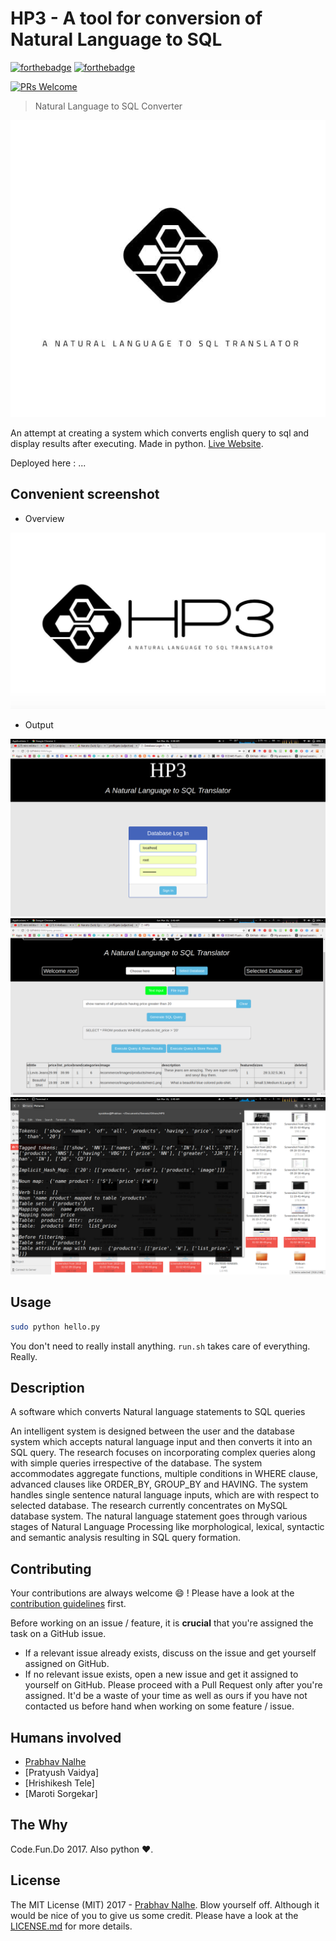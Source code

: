 # HP3 - A tool for conversion of Natural Language to SQL
[![forthebadge](http://forthebadge.com/images/badges/made-with-python.svg)](http://forthebadge.com)  [![forthebadge](http://forthebadge.com/images/badges/uses-html.svg)](http://forthebadge.com)

[![PRs Welcome](https://img.shields.io/badge/PRs-welcome-brightgreen.svg?style=shields)](http://makeapullrequest.com)
> Natural Language to SQL Converter

![logo_dekho_logo](static/images/logo1.jpg)

An attempt at creating a system which converts english query to sql and display results after executing. Made in
python. [Live Website](...).

Deployed here : ...
## Convenient screenshot

* Overview

![kaun_link_par_click_kare](static/images/logo3.jpg)

* Output

![Output](static/images/0.png)
![Output](static/images/6.png)
![Output](static/images/8.png)


## Usage

```sh
sudo python hello.py
```
You don't need to really install anything. `run.sh` takes care of everything. Really.
## Description
A software which converts Natural language statements to SQL queries

An intelligent system is designed between the user and the database system which accepts natural language input and then converts it into an SQL query. The research focuses on incorporating complex queries along with simple queries irrespective of the database. The system accommodates aggregate functions, multiple conditions in WHERE clause, advanced clauses like ORDER_BY, GROUP_BY and HAVING. The system handles single sentence natural language inputs, which are with respect to selected database. The research currently concentrates on MySQL database system.
The natural language statement goes through various stages of Natural Language Processing like morphological, lexical, syntactic and semantic analysis resulting in SQL query formation.

## Contributing

Your contributions are always welcome :smile: ! Please have a look at the [contribution guidelines](CONTRIBUTING.md) first.

Before working on an issue / feature, it is **crucial** that you're assigned the task on a GitHub issue.
* If a relevant issue already exists, discuss on the issue and get yourself assigned on GitHub.
* If no relevant issue exists, open a new issue and get it assigned to yourself on GitHub.
Please proceed with a Pull Request only after you're assigned. It'd be a waste of your time as well as ours if you have not contacted us before hand when working on some feature / issue.

## Humans involved
* [Prabhav Nalhe](https://github.com/nprabhav)
* [Pratyush Vaidya]
* [Hrishikesh Tele]
* [Maroti Sorgekar]

## The Why
Code.Fun.Do 2017. Also python :heart:.

## License
The MIT License (MIT) 2017 - [Prabhav Nalhe](https://github.com/nprabhav).
Blow yourself off. Although it would be nice of you to give us some credit. Please have a look at the [LICENSE.md](LICENSE.md) for more details.

